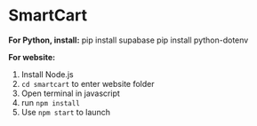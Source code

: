 # SmartCart

**For Python, install:**
pip install supabase
pip install python-dotenv

**For website:**

1. Install Node.js
2. `cd smartcart` to enter website folder
3. Open terminal in javascript
4. run `npm install`
5. Use `npm start` to launch
